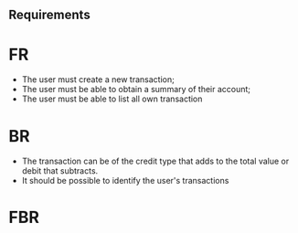 ## Requirements

# FR

- The user must create a new transaction;
- The user must be able to obtain a summary of their account;
- The user must be able to list all own transaction

# BR

- The transaction can be of the credit type that adds to the total value or debit that subtracts.
- It should be possible to identify the user's transactions

# FBR
